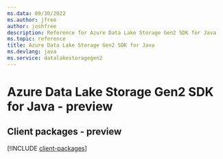 ```yaml
---
ms.data: 09/30/2022
ms.author: jfree
author: joshfree
description: Reference for Azure Data Lake Storage Gen2 SDK for Java
ms.topic: reference
title: Azure Data Lake Storage Gen2 SDK for Java
ms.devlang: java
ms.service: datalakestoragegen2
---
```

# Azure Data Lake Storage Gen2 SDK for Java - preview

## Client packages - preview
[!INCLUDE [client-packages](data-lake-storage-gen2-client-index.md)]